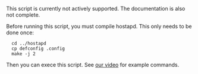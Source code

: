 This script is currently not actively supported. The documentation is also not complete.

Before running this script, you must compile hostapd. This only needs to be done once:

	  cd ../hostapd
	  cp defconfig .config
	  make -j 2

Then you can exece this script. See [our video](https://youtu.be/Oh4WURZoR98?t=47) for example commands.

